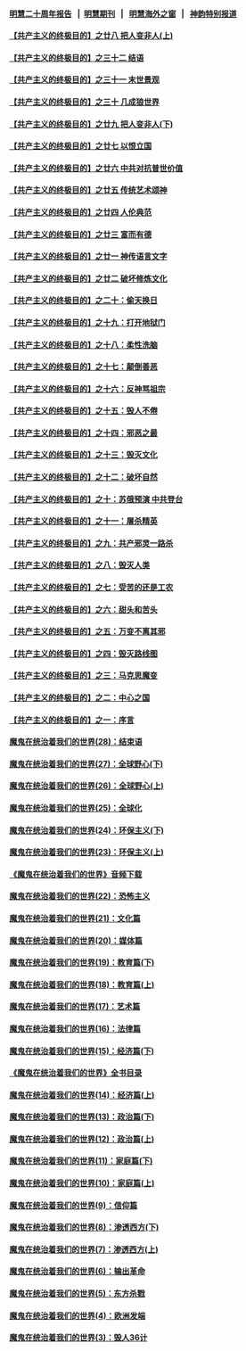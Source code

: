 #### [明慧二十周年报告](https://github.com/gfw-breaker/mh-reports/blob/master/README.md?t=07171637) &nbsp;&nbsp;|&nbsp;&nbsp;[明慧期刊](https://github.com/gfw-breaker/mh-qikan) &nbsp;&nbsp;|&nbsp;&nbsp; [明慧海外之窗](https://github.com/gfw-breaker/mh-news/blob/master/README.md?t=07171637) &nbsp;&nbsp;|&nbsp;&nbsp; [神韵特别报道](https://github.com/gfw-breaker/mh-news/blob/master/shenyun.md?t=07171637) 

#### [【共产主义的终极目的】之廿八 把人变非人(上)](../pages/nsc422/n11340492.md?t=07171637) 

#### [【共产主义的终极目的】之三十二 结语](../pages/nsc422/n11360535.md?t=07171637) 

#### [【共产主义的终极目的】之三十一 末世景观](../pages/nsc422/n11351129.md?t=07171637) 

#### [【共产主义的终极目的】之三十 几成狼世界](../pages/nsc422/n11348280.md?t=07171637) 

#### [【共产主义的终极目的】之廿九 把人变非人(下)](../pages/nsc422/n11344140.md?t=07171637) 

#### [【共产主义的终极目的】之廿七 以恨立国](../pages/nsc422/n11336944.md?t=07171637) 

#### [【共产主义的终极目的】之廿六 中共对抗普世价值](../pages/nsc422/n11324785.md?t=07171637) 

#### [【共产主义的终极目的】之廿五 传统艺术颂神](../pages/nsc422/n11296396.md?t=07171637) 

#### [【共产主义的终极目的】之廿四 人伦典范](../pages/nsc422/n11296397.md?t=07171637) 

#### [【共产主义的终极目的】之廿三 富而有德](../pages/nsc422/n11283598.md?t=07171637) 

#### [【共产主义的终极目的】之廿一 神传语言文字](../pages/nsc422/n11263265.md?t=07171637) 

#### [【共产主义的终极目的】之廿二 破坏修炼文化](../pages/nsc422/n11245728.md?t=07171637) 

#### [【共产主义的终极目的】之二十：偷天换日](../pages/nsc422/n11238846.md?t=07171637) 

#### [【共产主义的终极目的】之十九：打开地狱门](../pages/nsc422/n11206376.md?t=07171637) 

#### [【共产主义的终极目的】之十八：柔性洗脑](../pages/nsc422/n11199994.md?t=07171637) 

#### [【共产主义的终极目的】之十七：颠倒善恶](../pages/nsc422/n11179782.md?t=07171637) 

#### [【共产主义的终极目的】之十六：反神骂祖宗](../pages/nsc422/n11166798.md?t=07171637) 

#### [【共产主义的终极目的】之十五：毁人不倦](../pages/nsc422/n11166792.md?t=07171637) 

#### [【共产主义的终极目的】之十四：邪恶之最](../pages/nsc422/n11150249.md?t=07171637) 

#### [【共产主义的终极目的】之十三：毁灭文化](../pages/nsc422/n11135227.md?t=07171637) 

#### [【共产主义的终极目的】之十二：破坏自然](../pages/nsc422/n11135214.md?t=07171637) 

#### [【共产主义的终极目的】之十：苏俄预演 中共登台](../pages/nsc422/n11118424.md?t=07171637) 

#### [【共产主义的终极目的】之十一：屠杀精英](../pages/nsc422/n11118442.md?t=07171637) 

#### [【共产主义的终极目的】之九：共产邪灵一路杀](../pages/nsc422/n11114139.md?t=07171637) 

#### [【共产主义的终极目的】之八：毁灭人类](../pages/nsc422/n11108503.md?t=07171637) 

#### [【共产主义的终极目的】之七：受苦的还是工农](../pages/nsc422/n11101809.md?t=07171637) 

#### [【共产主义的终极目的】之六：甜头和苦头](../pages/nsc422/n11096971.md?t=07171637) 

#### [【共产主义的终极目的】之五：万变不离其邪](../pages/nsc422/n11091285.md?t=07171637) 

#### [【共产主义的终极目的】之四：毁灭路线图](../pages/nsc422/n11086284.md?t=07171637) 

#### [【共产主义的终极目的】之三：马克思魔变](../pages/nsc422/n11061941.md?t=07171637) 

#### [【共产主义的终极目的】之二：中心之国](../pages/nsc422/n11047728.md?t=07171637) 

#### [【共产主义的终极目的】之一：序言](../pages/nsc422/n11086077.md?t=07171637) 

#### [魔鬼在统治着我们的世界(28)：结束语](../pages/nsc422/n10936246.md?t=07171637) 

#### [魔鬼在统治着我们的世界(27)：全球野心(下)](../pages/nsc422/n10928319.md?t=07171637) 

#### [魔鬼在统治着我们的世界(26)：全球野心(上)](../pages/nsc422/n10900318.md?t=07171637) 

#### [魔鬼在统治着我们的世界(25)：全球化](../pages/nsc422/n10788205.md?t=07171637) 

#### [魔鬼在统治着我们的世界(24)：环保主义(下)](../pages/nsc422/n10695307.md?t=07171637) 

#### [魔鬼在统治着我们的世界(23)：环保主义(上)](../pages/nsc422/n10688613.md?t=07171637) 

#### [《魔鬼在统治着我们的世界》音频下载](../pages/nsc422/n10635553.md?t=07171637) 

#### [魔鬼在统治着我们的世界(22)：恐怖主义](../pages/nsc422/n10614727.md?t=07171637) 

#### [魔鬼在统治着我们的世界(21)：文化篇](../pages/nsc422/n10597706.md?t=07171637) 

#### [魔鬼在统治着我们的世界(20)：媒体篇](../pages/nsc422/n10586579.md?t=07171637) 

#### [魔鬼在统治着我们的世界(19)：教育篇(下)](../pages/nsc422/n10564808.md?t=07171637) 

#### [魔鬼在统治着我们的世界(18)：教育篇(上)](../pages/nsc422/n10526970.md?t=07171637) 

#### [魔鬼在统治着我们的世界(17)：艺术篇](../pages/nsc422/n10499093.md?t=07171637) 

#### [魔鬼在统治着我们的世界(16)：法律篇](../pages/nsc422/n10485969.md?t=07171637) 

#### [魔鬼在统治着我们的世界(15)：经济篇(下)](../pages/nsc422/n10469975.md?t=07171637) 

#### [《魔鬼在统治着我们的世界》全书目录](../pages/nsc422/n10464261.md?t=07171637) 

#### [魔鬼在统治着我们的世界(14)：经济篇(上)](../pages/nsc422/n10457370.md?t=07171637) 

#### [魔鬼在统治着我们的世界(13)：政治篇(下)](../pages/nsc422/n10448270.md?t=07171637) 

#### [魔鬼在统治着我们的世界(12)：政治篇(上)](../pages/nsc422/n10444576.md?t=07171637) 

#### [魔鬼在统治着我们的世界(11)：家庭篇(下)](../pages/nsc422/n10440961.md?t=07171637) 

#### [魔鬼在统治着我们的世界(10)：家庭篇(上)](../pages/nsc422/n10435448.md?t=07171637) 

#### [魔鬼在统治着我们的世界(9)：信仰篇](../pages/nsc422/n10432159.md?t=07171637) 

#### [魔鬼在统治着我们的世界(8)：渗透西方(下)](../pages/nsc422/n10429603.md?t=07171637) 

#### [魔鬼在统治着我们的世界(7)：渗透西方(上)](../pages/nsc422/n10426013.md?t=07171637) 

#### [魔鬼在统治着我们的世界(6)：输出革命](../pages/nsc422/n10421536.md?t=07171637) 

#### [魔鬼在统治着我们的世界(5)：东方杀戮](../pages/nsc422/n10417707.md?t=07171637) 

#### [魔鬼在统治着我们的世界(4)：欧洲发端](../pages/nsc422/n10414890.md?t=07171637) 

#### [魔鬼在统治着我们的世界(3)：毁人36计](../pages/nsc422/n10411583.md?t=07171637) 

